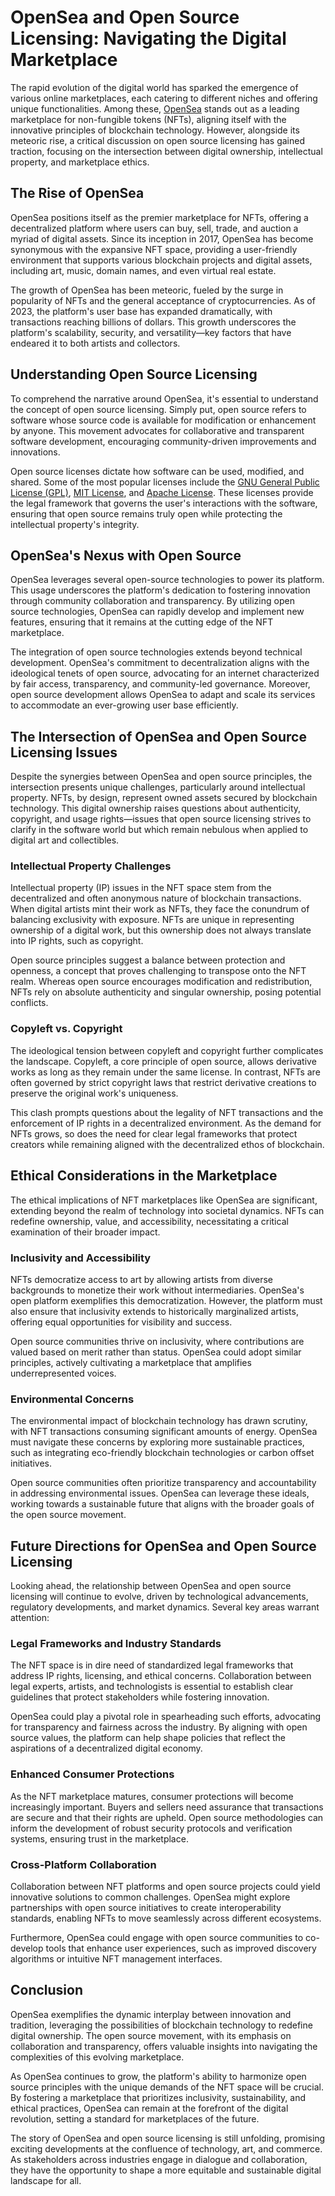 # OpenSea and Open Source Licensing: Navigating the Digital Marketplace

The rapid evolution of the digital world has sparked the emergence of various online marketplaces, each catering to different niches and offering unique functionalities. Among these, [OpenSea](https://opensea.io/) stands out as a leading marketplace for non-fungible tokens (NFTs), aligning itself with the innovative principles of blockchain technology. However, alongside its meteoric rise, a critical discussion on open source licensing has gained traction, focusing on the intersection between digital ownership, intellectual property, and marketplace ethics.

## The Rise of OpenSea

OpenSea positions itself as the premier marketplace for NFTs, offering a decentralized platform where users can buy, sell, trade, and auction a myriad of digital assets. Since its inception in 2017, OpenSea has become synonymous with the expansive NFT space, providing a user-friendly environment that supports various blockchain projects and digital assets, including art, music, domain names, and even virtual real estate.

The growth of OpenSea has been meteoric, fueled by the surge in popularity of NFTs and the general acceptance of cryptocurrencies. As of 2023, the platform's user base has expanded dramatically, with transactions reaching billions of dollars. This growth underscores the platform's scalability, security, and versatility—key factors that have endeared it to both artists and collectors.

## Understanding Open Source Licensing

To comprehend the narrative around OpenSea, it's essential to understand the concept of open source licensing. Simply put, open source refers to software whose source code is available for modification or enhancement by anyone. This movement advocates for collaborative and transparent software development, encouraging community-driven improvements and innovations.

Open source licenses dictate how software can be used, modified, and shared. Some of the most popular licenses include the [GNU General Public License (GPL)](https://www.gnu.org/licenses/gpl-3.0.en.html), [MIT License](https://opensource.org/licenses/MIT), and [Apache License](https://www.apache.org/licenses/LICENSE-2.0). These licenses provide the legal framework that governs the user's interactions with the software, ensuring that open source remains truly open while protecting the intellectual property's integrity.

## OpenSea's Nexus with Open Source

OpenSea leverages several open-source technologies to power its platform. This usage underscores the platform's dedication to fostering innovation through community collaboration and transparency. By utilizing open source technologies, OpenSea can rapidly develop and implement new features, ensuring that it remains at the cutting edge of the NFT marketplace.

The integration of open source technologies extends beyond technical development. OpenSea's commitment to decentralization aligns with the ideological tenets of open source, advocating for an internet characterized by fair access, transparency, and community-led governance. Moreover, open source development allows OpenSea to adapt and scale its services to accommodate an ever-growing user base efficiently.

## The Intersection of OpenSea and Open Source Licensing Issues

Despite the synergies between OpenSea and open source principles, the intersection presents unique challenges, particularly around intellectual property. NFTs, by design, represent owned assets secured by blockchain technology. This digital ownership raises questions about authenticity, copyright, and usage rights—issues that open source licensing strives to clarify in the software world but which remain nebulous when applied to digital art and collectibles.

### Intellectual Property Challenges

Intellectual property (IP) issues in the NFT space stem from the decentralized and often anonymous nature of blockchain transactions. When digital artists mint their work as NFTs, they face the conundrum of balancing exclusivity with exposure. NFTs are unique in representing ownership of a digital work, but this ownership does not always translate into IP rights, such as copyright.

Open source principles suggest a balance between protection and openness, a concept that proves challenging to transpose onto the NFT realm. Whereas open source encourages modification and redistribution, NFTs rely on absolute authenticity and singular ownership, posing potential conflicts.

### Copyleft vs. Copyright

The ideological tension between copyleft and copyright further complicates the landscape. Copyleft, a core principle of open source, allows derivative works as long as they remain under the same license. In contrast, NFTs are often governed by strict copyright laws that restrict derivative creations to preserve the original work's uniqueness.

This clash prompts questions about the legality of NFT transactions and the enforcement of IP rights in a decentralized environment. As the demand for NFTs grows, so does the need for clear legal frameworks that protect creators while remaining aligned with the decentralized ethos of blockchain.

## Ethical Considerations in the Marketplace

The ethical implications of NFT marketplaces like OpenSea are significant, extending beyond the realm of technology into societal dynamics. NFTs can redefine ownership, value, and accessibility, necessitating a critical examination of their broader impact.

### Inclusivity and Accessibility

NFTs democratize access to art by allowing artists from diverse backgrounds to monetize their work without intermediaries. OpenSea's open platform exemplifies this democratization. However, the platform must also ensure that inclusivity extends to historically marginalized artists, offering equal opportunities for visibility and success.

Open source communities thrive on inclusivity, where contributions are valued based on merit rather than status. OpenSea could adopt similar principles, actively cultivating a marketplace that amplifies underrepresented voices.

### Environmental Concerns

The environmental impact of blockchain technology has drawn scrutiny, with NFT transactions consuming significant amounts of energy. OpenSea must navigate these concerns by exploring more sustainable practices, such as integrating eco-friendly blockchain technologies or carbon offset initiatives.

Open source communities often prioritize transparency and accountability in addressing environmental issues. OpenSea can leverage these ideals, working towards a sustainable future that aligns with the broader goals of the open source movement.

## Future Directions for OpenSea and Open Source Licensing

Looking ahead, the relationship between OpenSea and open source licensing will continue to evolve, driven by technological advancements, regulatory developments, and market dynamics. Several key areas warrant attention:

### Legal Frameworks and Industry Standards

The NFT space is in dire need of standardized legal frameworks that address IP rights, licensing, and ethical concerns. Collaboration between legal experts, artists, and technologists is essential to establish clear guidelines that protect stakeholders while fostering innovation.

OpenSea could play a pivotal role in spearheading such efforts, advocating for transparency and fairness across the industry. By aligning with open source values, the platform can help shape policies that reflect the aspirations of a decentralized digital economy.

### Enhanced Consumer Protections

As the NFT marketplace matures, consumer protections will become increasingly important. Buyers and sellers need assurance that transactions are secure and that their rights are upheld. Open source methodologies can inform the development of robust security protocols and verification systems, ensuring trust in the marketplace.

### Cross-Platform Collaboration

Collaboration between NFT platforms and open source projects could yield innovative solutions to common challenges. OpenSea might explore partnerships with open source initiatives to create interoperability standards, enabling NFTs to move seamlessly across different ecosystems.

Furthermore, OpenSea could engage with open source communities to co-develop tools that enhance user experiences, such as improved discovery algorithms or intuitive NFT management interfaces.

## Conclusion

OpenSea exemplifies the dynamic interplay between innovation and tradition, leveraging the possibilities of blockchain technology to redefine digital ownership. The open source movement, with its emphasis on collaboration and transparency, offers valuable insights into navigating the complexities of this evolving marketplace.

As OpenSea continues to grow, the platform's ability to harmonize open source principles with the unique demands of the NFT space will be crucial. By fostering a marketplace that prioritizes inclusivity, sustainability, and ethical practices, OpenSea can remain at the forefront of the digital revolution, setting a standard for marketplaces of the future.

The story of OpenSea and open source licensing is still unfolding, promising exciting developments at the confluence of technology, art, and commerce. As stakeholders across industries engage in dialogue and collaboration, they have the opportunity to shape a more equitable and sustainable digital landscape for all.